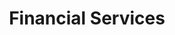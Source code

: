 ---
layout: classification
title: Financial Services
image: /img/previewimg.png
featured: true
applications: false
tags:
#  - abc
#  - cde
#  - xyz
classification_partners:
  - type: Classification Supporter
    list:
      - name: Rotary
        img: /img/rotary.png
      - name: Rotaract
        img: /img/rotaract.png
description:
  Financial services are the economic services which includes a broad range of businesses that manage money, including credit unions, banks, credit-card companies, insurance companies, accountancy companies, consumer-finance companies, stock brokerages, investment funds, individual managers and some government-sponsored enterprises. Apply to observe and get on field experience in the industry.

# mentors:
#   - name: Testing Name
#     company: Company
#     img: /img/t1.png
#     social:
#       linkedin: https://www.linkedin.com/in/zeospec/
#       twitter: https://twitter.com/ZeoSpec
#       facebook: https://www.facebook.com/zeospec/
#       instagram: https://www.instagram.com/ZeoSpec/
#     introduction: The objective of the game is to get 3 sets of properties in distinct colors. The first player to 3 sets wins the game. There are some action cards, which let you get money/properties from other players. Important action cards, relevant for this post
---